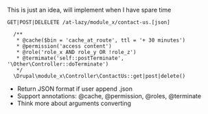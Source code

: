 This is just an idea, will implement when I have spare time

````
GET|POST|DELELETE /at-lazy/module_x/contact-us.[json]

  /**
   * @cache($bin = 'cache_at_route', ttl = '+ 30 minutes')
   * @permission('access content')
   * @role('role_x AND role_y OR !role_z')
   * @termimate('self::postTerminate', '\Other\Controller::doTerminate')
   */
  \Drupal\module_x\Controller\ContactUs::get|post|delete()
````

- Return JSON format if user append .json
- Support annotations: @cache, @permission, @roles, @terminate
- Think more about arguments converting
